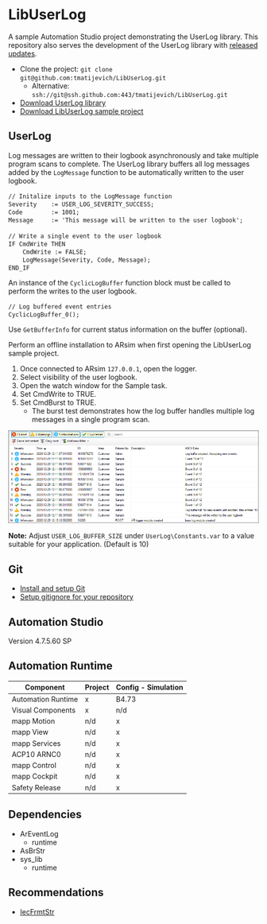 # LibUserLog

A sample Automation Studio project demonstrating the UserLog library. This repository also serves the development of the UserLog library with [released updates](https://github.com/tmatijevich/LibUserLog/releases).

- Clone the project: `git clone git@github.com:tmatijevich/LibUserLog.git`
	- Alternative: `ssh://git@ssh.github.com:443/tmatijevich/LibUserLog.git`
- [Download UserLog library](https://github.com/tmatijevich/LibUserLog/releases/download/0.2.0/UserLog.zip)
- [Download LibUserLog sample project](https://github.com/tmatijevich/LibUserLog/releases/download/0.2.0/LibUserLog.zip)

## UserLog

Log messages are written to their logbook asynchronously and take multiple program scans to complete. The UserLog library buffers all log messages added by the `LogMessage` function to be automatically written to the user logbook.

```
// Initalize inputs to the LogMessage function
Severity    := USER_LOG_SEVERITY_SUCCESS;
Code        := 1001;
Message     := 'This message will be written to the user logbook';

// Write a single event to the user logbook
IF CmdWrite THEN
	CmdWrite := FALSE;
	LogMessage(Severity, Code, Message);
END_IF
```

An instance of the `CyclicLogBuffer` function block must be called to perform the writes to the user logbook.

```
// Log buffered event entries
CyclicLogBuffer_0();
```

Use `GetBufferInfo` for current status information on the buffer (optional).

Perform an offline installation to ARsim when first opening the LibUserLog sample project.
1. Once connected to ARsim `127.0.0.1`, open the logger.
2. Select visibility of the user logbook.
3. Open the watch window for the Sample task.
4. Set CmdWrite to TRUE.
5. Set CmdBurst to TRUE.
	- The burst test demonstrates how the log buffer handles multiple log messages in a single program scan.

![Logger example](./_internal/media/Logger2020-12-29_13.57.29.png)

**Note:** Adjust `USER_LOG_BUFFER_SIZE` under `UserLog\Constants.var` to a value suitable for your application. (Default is 10)

## Git
- [Install and setup Git](https://tmatijevich.github.io/gfw-tutorial/)
- [Setup gitignore for your repository](https://gist.github.com/tmatijevich/453436f1e6abc62a3d052d9b03f9db58)

## Automation Studio
Version 4.7.5.60 SP

## Automation Runtime

Component 				| Project 			| Config - Simulation	
------------------------|-------------------|-----------------------
Automation Runtime		| x					| B4.73 
Visual Components		| x 				| n/d 
mapp Motion 			| n/d 				| x 
mapp View 				| n/d 				| x 
mapp Services 			| n/d 				| x 
ACP10 ARNC0				| n/d 				| x 
mapp Control 			| n/d 				| x 
mapp Cockpit 			| n/d 				| x 
Safety Release 			| n/d 				| x 

## Dependencies
- ArEventLog
	- runtime
- AsBrStr
- sys_lib
	- runtime

## Recommendations
- [IecFrmtStr](https://github.com/tmatijevich/LibIecFrmtStr)
